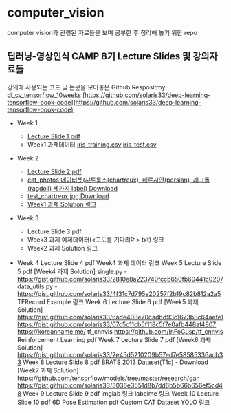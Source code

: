 # computer_vision
computer vision과 관련된 자료들을 보며 공부한 후 정리해 놓기 위한 repo


## 딥러닝-영상인식 CAMP 8기 Lecture Slides 및 강의자료들

강의에 사용되는 코드 및 논문을 모아놓은 Github Respositroy
[dl_cv_tensorflow_10weeks](https://github.com/solaris33/dl_cv_tensorflow_10weeks)
[https://github.com/solaris33/deep-learning-tensorflow-book-code](https://github.com/solaris33/deep-learning-tensorflow-book-code)

- Week 1
  - [Lecture Slide 1 pdf](https://drive.google.com/file/d/1es2hDW2n4IkPCntW05IGXv9KN3OqAngr/view)
  - Week1 과제데이터 [iris_training.csv](https://drive.google.com/file/d/1KTNcuMqKIugx7tOCXu6spTOmzyLhgijw/view) [iris_test.csv](https://drive.google.com/file/d/1awngV_gjPVH7FLGf5OzqUFEmwQcks2JQ/view)

- Week 2
  - [Lecture Slide 2 pdf](https://drive.google.com/file/d/1awngV_gjPVH7FLGf5OzqUFEmwQcks2JQ/view)
  - [cat_photos 데이터셋(샤트룩스(chartreux), 페르시안(persian), 래그돌(ragdoll) 세가지 label) Download](https://drive.google.com/file/d/1hEex05JauSpZUqVmhgIW2hZiwbxQQ1-z/view)
  - [test_chartreux.jpg Download](https://drive.google.com/file/d/1j_2piQRqSSxF4VO0XnbByMI_j70vV4gO/view)
  - [Week1 과제 Solution 링크](https://gist.github.com/solaris33/ab45e0f162ba482c000ea19606ff803c)

- Week 3
  - Lecture Slide 3 pdf
  - Week3 과제 예제데이터(<고도를 기다리며> txt) 링크
  - Week2 과제 Solution 링크

- Week 4
Lecture Slide 4 pdf
Week4 과제 데이터 링크
Week 5
Lecture Slide 5 pdf
[Week4 과제 Solution]
single.py - https://gist.github.com/solaris33/2810e8a223740fccb650fb60441c0207 
data_utils.py - https://gist.github.com/solaris33/4f31c7d795e20257f2b19c82b812a2a5 
TFRecord Example 링크
Week 6
Lecture Slide 6 pdf
[Week5 과제 Solution]
https://gist.github.com/solaris33/6ade408e70cadbd93c1673b8c64aefe1
https://gist.github.com/solaris33/07c5c11cb5f118c5f7e0afb448af4807
https://koreanname.me/
tf_cnnvis https://github.com/InFoCusp/tf_cnnvis
Reinforcement Learning pdf
Week 7
Lecture Slide 7 pdf
[Week6 과제 Solution]
https://gist.github.com/solaris33/2e45d5210209b57ed7e58585336acb33
Week 8
Lecture Slide 8 pdf
BRATS 2013 Dataset(T1c) - Download
[Week7 과제 Solution]
https://github.com/tensorflow/models/tree/master/research/gan
https://gist.github.com/solaris33/3036e3551d8b7dd6b5b66b656ef5cd48
Week 9
Lecture Slide 9 pdf
imglab 링크
labelme 링크
Week 10
Lecture Slide 10 pdf
6D Pose Estimation pdf
Custom CAT Dataset YOLO 링크
